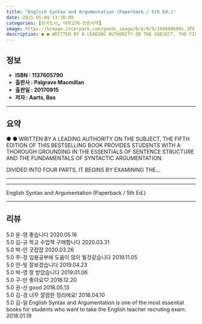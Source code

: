 ```yaml
---
title: "English Syntax and Argumentation (Paperback / 5th Ed.)"
date: 2021-05-09 13:38:09
categories: [외국도서, 대학교재-전문서적]
image: https://bimage.interpark.com/goods_image/0/6/0/9/269680609s.JPG
description: ● ● WRITTEN BY A LEADING AUTHORITY ON THE SUBJECT, THE FIFTH EDITION OF THIS BESTSELLING BOOK PROVIDES STUDENTS WITH A THOROUGH GROUNDING IN THE ESSENTIALS OF
---
```


## **정보**

- **ISBN : 1137605790**
- **출판사 : Palgrave Macmillan**
- **출판일 : 20170915**
- **저자 : Aarts, Bas**

------



## **요약**

●  ●  WRITTEN BY A LEADING AUTHORITY ON THE SUBJECT, THE FIFTH EDITION OF THIS BESTSELLING BOOK PROVIDES STUDENTS WITH A THOROUGH GROUNDING IN THE ESSENTIALS OF SENTENCE STRUCTURE AND THE FUNDAMENTALS OF SYNTACTIC ARGUMENTATION.

DIVIDED INTO FOUR PARTS, IT BEGINS BY EXAMINING THE... 

------



------


English Syntax and Argumentation (Paperback / 5th Ed.) 

------


## **리뷰** 

5.0 윤-영 좋습니다 2020.05.16 <br/>5.0 김-규 학교 수업책 구매합니다 2020.03.31 <br/>5.0 박-안 굿쟙쟙 2020.03.26 <br/>5.0 주-정 임용공부에 도움이 많이 될것같습니다 2019.11.05 <br/>5.0 안-빛 잘보겠습니다 2019.04.23 <br/>5.0 박-영 잘 받았습니다 2019.01.06 <br/>5.0 구-만 좋아요♡ 2018.12.20 <br/>5.0 권-선 good 2018.05.13 <br/>5.0 김-경 너무 깔끔한 정리에요! 2018.04.10 <br/>5.0 김-일 English Syntax and Argumentation is one of the most essential books for students who want to take the English teacher recruting exam. 2018.01.19 <br/>